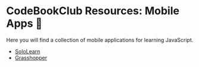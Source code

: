 # CodeBookClub Resources: Mobile Apps 📱
Here you will find a collection of mobile applications for learning JavaScript.

- [SoloLearn](https://play.google.com/store/apps/details?id=com.sololearn&hl=en)
- [Grasshopper](https://play.google.com/store/apps/details?id=com.area120.grasshopper)
